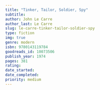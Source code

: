 ```yaml
---
title: "Tinker, Tailor, Soldier, Spy"
subtitle: 
author: John Le Carre
author_last: Le Carre
slug: le-carre-tinker-tailor-soldier-spy
type: fiction
img: true
genre: modern
isbn: 9780143119784
goodreads_id: 10073506
publish_year: 1974
pages: 381
rating: 
date_started:
date_completed:
priority: medium
---
```

